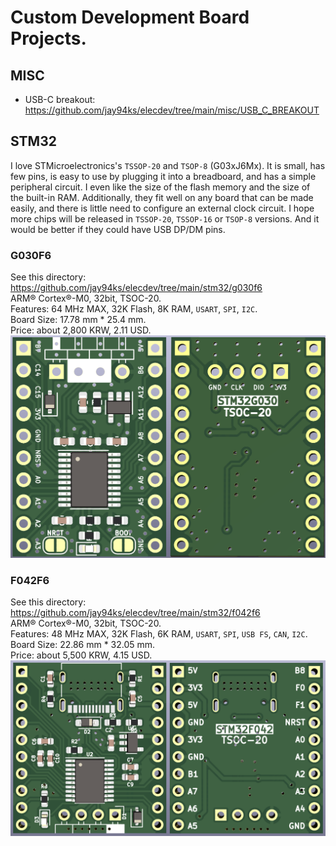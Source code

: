 # Custom Development Board Projects.

## MISC
* USB-C breakout: https://github.com/jay94ks/elecdev/tree/main/misc/USB_C_BREAKOUT

## STM32
I love STMicroelectronics's `TSSOP-20` and `TSOP-8` (G03xJ6Mx).
It is small, has few pins, is easy to use by plugging it into a breadboard,
and has a simple peripheral circuit. I even like the size of the flash memory and the size of the built-in RAM. 
Additionally, they fit well on any board that can be made easily, and there is little need to configure an external clock circuit.
I hope more chips will be released in `TSSOP-20`, `TSSOP-16` or `TSOP-8` versions. And it would be better if they could have USB DP/DM pins.

### G030F6
See this directory: https://github.com/jay94ks/elecdev/tree/main/stm32/g030f6 <br />
ARM® Cortex®-M0, 32bit, TSOC-20.<br />
Features: 64 MHz MAX, 32K Flash, 8K RAM, `USART`, `SPI`,  `I2C`.<br/>
Board Size: 17.78 mm * 25.4 mm.<br />
Price: about 2,800 KRW, 2.11 USD.<br/>
![STM32G030F6Px](https://github.com/jay94ks/elecdev/blob/main/stm32/g030f6/v1/STM32G030F6Px_BRD.png)

### F042F6
See this directory: https://github.com/jay94ks/elecdev/tree/main/stm32/f042f6 <br />
ARM® Cortex®-M0, 32bit, TSOC-20.<br />
Features: 48 MHz MAX, 32K Flash, 6K RAM, `USART`, `SPI`, `USB FS`, `CAN`, `I2C`.<br/>
Board Size: 22.86 mm * 32.05 mm.<br />
Price: about 5,500 KRW, 4.15 USD.<br/>
![STM32G030F6Px](https://github.com/jay94ks/elecdev/blob/main/stm32/f042f6/v1/STM32F042F6Px_BRD.png)
